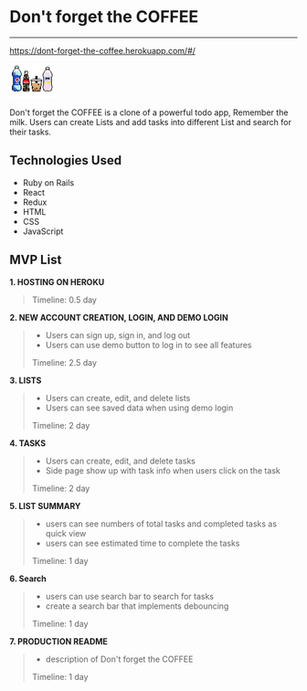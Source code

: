
# Don't forget the COFFEE
***
https://dont-forget-the-coffee.herokuapp.com/#/


![logo](app/assets/images/logo.png)

Don't forget the COFFEE is a clone of a powerful todo app, Remember the milk. Users can create Lists and add tasks into different List and search for their tasks.

## Technologies Used

* Ruby on Rails
* React
* Redux
* HTML
* CSS
* JavaScript

## MVP List


**1. HOSTING ON HEROKU**
> 
> Timeline: 0.5 day

  
**2. NEW ACCOUNT CREATION, LOGIN, AND DEMO LOGIN**
> * Users can sign up, sign in, and log out
> * Users can use demo button to log in to see all features
> 
> Timeline: 2.5 day

  
**3. LISTS**
> * Users can create, edit, and delete lists
> * Users can see saved data when using demo login
>
> Timeline: 2 day
  
**4. TASKS**
> * Users can create, edit, and delete tasks
> * Side page show up with task info when users click on the task
> 
> Timeline: 2 day
  
**5. LIST SUMMARY**
> * users can see numbers of total tasks and completed tasks as quick view
> * users can see estimated time to complete the tasks
> 
> Timeline: 1 day
  
**6. Search**
> * users can use search bar to search for tasks
> * create a search bar that implements debouncing
>
> Timeline: 1 day
  
**7. PRODUCTION README**
> * description of Don't forget the COFFEE
> 
> Timeline: 1 day


